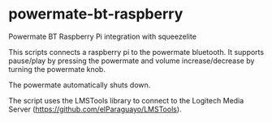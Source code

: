 # powermate-bt-raspberry
Powermate BT Raspberry Pi integration with squeezelite

This scripts connects a raspberry pi to the powermate bluetooth.
It supports pause/play by pressing the powermate and volume increase/decrease by turning the powermate knob.

The powermate automatically shuts down.

The script uses the LMSTools library to connect to the Logitech Media Server (https://github.com/elParaguayo/LMSTools).
